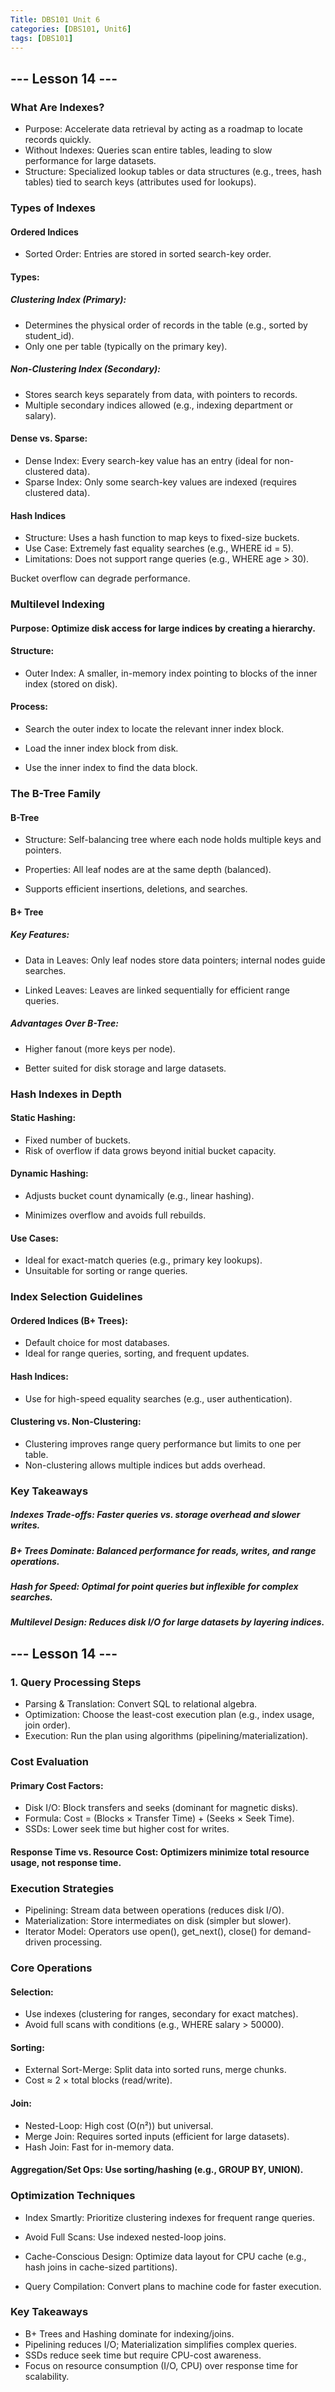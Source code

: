 ```yaml
---
Title: DBS101 Unit 6
categories: [DBS101, Unit6]
tags: [DBS101]
---
```


## --- Lesson 14 ---
### What Are Indexes?
* Purpose: Accelerate data retrieval by acting as a roadmap to locate records quickly.
* Without Indexes: Queries scan entire tables, leading to slow performance for large datasets.
* Structure: Specialized lookup tables or data structures (e.g., trees, hash tables) tied to search keys (attributes used for lookups).

### Types of Indexes
#### Ordered Indices
* Sorted Order: Entries are stored in sorted search-key order.

#### Types:
##### Clustering Index (Primary):
* Determines the physical order of records in the table (e.g., sorted by student_id).
* Only one per table (typically on the primary key).

##### Non-Clustering Index (Secondary):
* Stores search keys separately from data, with pointers to records.
* Multiple secondary indices allowed (e.g., indexing department or salary).

#### Dense vs. Sparse:
* Dense Index: Every search-key value has an entry (ideal for non-clustered data).
* Sparse Index: Only some search-key values are indexed (requires clustered data).

#### Hash Indices
* Structure: Uses a hash function to map keys to fixed-size buckets.
* Use Case: Extremely fast equality searches (e.g., WHERE id = 5).
* Limitations:
Does not support range queries (e.g., WHERE age > 30).

Bucket overflow can degrade performance.

###  Multilevel Indexing
#### Purpose: Optimize disk access for large indices by creating a hierarchy.

#### Structure:
* Outer Index: A smaller, in-memory index pointing to blocks of the inner index (stored on disk).

#### Process:
* Search the outer index to locate the relevant inner index block.

* Load the inner index block from disk.

* Use the inner index to find the data block.

### The B-Tree Family
#### B-Tree
* Structure: Self-balancing tree where each node holds multiple keys and pointers.

* Properties: All leaf nodes are at the same depth (balanced).
* Supports efficient insertions, deletions, and searches.

#### B+ Tree
##### Key Features:
* Data in Leaves: Only leaf nodes store data pointers; internal nodes guide searches.

* Linked Leaves: Leaves are linked sequentially for efficient range queries.

##### Advantages Over B-Tree:
* Higher fanout (more keys per node).

* Better suited for disk storage and large datasets.


###  Hash Indexes in Depth
#### Static Hashing:
* Fixed number of buckets.
* Risk of overflow if data grows beyond initial bucket capacity.

#### Dynamic Hashing:
* Adjusts bucket count dynamically (e.g., linear hashing).

* Minimizes overflow and avoids full rebuilds.

#### Use Cases:
* Ideal for exact-match queries (e.g., primary key lookups).
* Unsuitable for sorting or range queries.

###  Index Selection Guidelines
#### Ordered Indices (B+ Trees):
* Default choice for most databases.
* Ideal for range queries, sorting, and frequent updates.

#### Hash Indices:
* Use for high-speed equality searches (e.g., user authentication).

#### Clustering vs. Non-Clustering:
* Clustering improves range query performance but limits to one per table.
* Non-clustering allows multiple indices but adds overhead.

### Key Takeaways
##### Indexes Trade-offs: Faster queries vs. storage overhead and slower writes.
##### B+ Trees Dominate: Balanced performance for reads, writes, and range operations.
##### Hash for Speed: Optimal for point queries but inflexible for complex searches.
##### Multilevel Design: Reduces disk I/O for large datasets by layering indices.


## --- Lesson 14 ---
### 1. Query Processing Steps
* Parsing & Translation: Convert SQL to relational algebra.
* Optimization: Choose the least-cost execution plan (e.g., index usage, join order).
* Execution: Run the plan using algorithms (pipelining/materialization).

###  Cost Evaluation
#### Primary Cost Factors:
* Disk I/O: Block transfers and seeks (dominant for magnetic disks).
* Formula: Cost = (Blocks × Transfer Time) + (Seeks × Seek Time).
* SSDs: Lower seek time but higher cost for writes.

#### Response Time vs. Resource Cost: Optimizers minimize total resource usage, not response time.

### Execution Strategies
* Pipelining: Stream data between operations (reduces disk I/O).
* Materialization: Store intermediates on disk (simpler but slower).
* Iterator Model: Operators use open(), get_next(), close() for demand-driven processing.

### Core Operations
#### Selection:
* Use indexes (clustering for ranges, secondary for exact matches).
* Avoid full scans with conditions (e.g., WHERE salary > 50000).

#### Sorting:
* External Sort-Merge: Split data into sorted runs, merge chunks.
* Cost ≈ 2 × total blocks (read/write).

#### Join:
* Nested-Loop: High cost (O(n²)) but universal.
* Merge Join: Requires sorted inputs (efficient for large datasets).
* Hash Join: Fast for in-memory data.

#### Aggregation/Set Ops: Use sorting/hashing (e.g., GROUP BY, UNION).

### Optimization Techniques
* Index Smartly: Prioritize clustering indexes for frequent range queries.

* Avoid Full Scans: Use indexed nested-loop joins.

* Cache-Conscious Design: Optimize data layout for CPU cache (e.g., hash joins in cache-sized partitions).

* Query Compilation: Convert plans to machine code for faster execution.

### Key Takeaways
* B+ Trees and Hashing dominate for indexing/joins.
* Pipelining reduces I/O; Materialization simplifies complex queries.
* SSDs reduce seek time but require CPU-cost awareness.
* Focus on resource consumption (I/O, CPU) over response time for scalability.